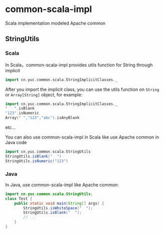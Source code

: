 # common-scala-impl
Scala implementation modeled Apache common

## StringUtils
### Scala
In Scala，common-scala-impl provides utils function for String through implicit
```scala
import cn.yuc.common.scala.StringImplicitClasses._
```
After you import the implicit class, you can use the utils function on `String` or `Array[String]` object, for example:
```scala
import cn.yuc.common.scala.StringImplicitClasses._
"   ".isBlank
"123".isNumeric
Array(" ","123","abc").isAnyBlank
```
etc...

You can also use common-scala-impl in Scala like use Apache common in Java code
```scala
import cn.yuc.common.scala.StringUtils
StringUtils.isBlank("  ")
StringUtils.isNumeric("123")
```
### Java
In Java, use common-scala-impl like Apache common:
```java
import cn.yuc.common.scala.StringUtils;
class Test {
    public static void main(String[] args) {
        StringUtils.isWhiteSpace("  ");
        StringUtils.isBlank("  ");
        // ...
    }
}
```